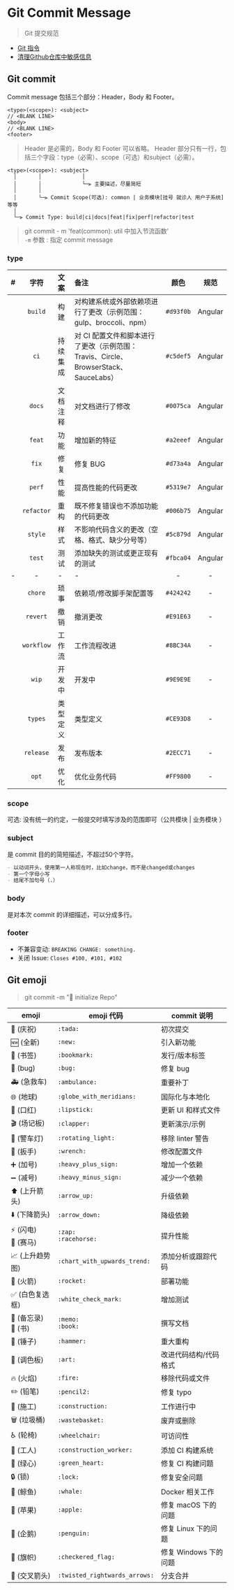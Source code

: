 # Git Commit Message

> Git 提交规范

- [Git 指令](./docs/git-command.md)
- [清理Github仓库中敏感信息](./docs/clean_sensitive_file.md)

## Git commit

Commit message 包括三个部分：Header，Body 和 Footer。

```text
<type>(<scope>): <subject>
// <BLANK LINE>
<body>
// <BLANK LINE>
<footer>
```

> Header 是必需的，Body 和 Footer 可以省略。
> Header 部分只有一行，包括三个字段：type（必需）、scope（可选）和subject（必需）。

```text
<type>(<scope>): <subject>
  │       │             │
  │       │             └─⫸ 主要描述，尽量简短
  │       │
  │       └─⫸ Commit Scope(可选): common | 业务模块[挂号 就诊人 用户子系统] 等等
  │
  └─⫸ Commit Type: build|ci|docs|feat|fix|perf|refactor|test
```

> git commit - m 'feat(common): util 中加入节流函数'  
> `-m` 参数 : 指定 commit message

### type

|#|字符|文案|备注|颜色|规范|
|:---:|:---:|:---|:---|:---:|:---:|
||`build`|构建|对构建系统或外部依赖项进行了更改（示例范围：gulp、broccoli、npm）|`#d93f0b`|Angular|
||`ci`|持续集成|对 CI 配置文件和脚本进行了更改（示例范围：Travis、Circle、BrowserStack、SauceLabs）|`#c5def5`|Angular|
||`docs`|文档注释|对文档进行了修改|`#0075ca`|Angular|
||`feat`|功能|增加新的特征|`#a2eeef`|Angular|
||`fix`|修复|修复 BUG|`#d73a4a`|Angular|
||`perf`|性能|提高性能的代码更改|`#5319e7`|Angular|
||`refactor`|重构|既不修复错误也不添加功能的代码更改|`#006b75`|Angular|
||`style`|样式|不影响代码含义的更改（空格、格式、缺少分号等）|`#5c879d`|Angular|
||`test`|测试|添加缺失的测试或更正现有的测试|`#fbca04`|Angular|
|-|-|-|-|-|-|-|
||`chore`|琐事|依赖项/修改脚手架配置等|`#424242`|-|
||`revert`|撤销|撤消更改|`#E91E63`|-|
||`workflow`|工作流|工作流程改进|`#8BC34A`|-|
||`wip`|开发中|开发中|`#9E9E9E`|-|
||`types`|类型定义|类型定义|`#CE93D8`|-|
||`release`|发布|发布版本|`#2ECC71`|-|
||`opt`|优化|优化业务代码|`#FF9800`|-|

### scope

可选: 没有统一的约定，一般提交时填写涉及的范围即可（公共模块 | 业务模块 ）

### subject

是 commit 目的的简短描述，不超过50个字符。

```md
- 以动词开头，使用第一人称现在时，比如change，而不是changed或changes
- 第一个字母小写
- 结尾不加句号（.）
```

### body

是对本次 commit 的详细描述，可以分成多行。

### footer

- 不兼容变动: `BREAKING CHANGE: something.`
- 关闭 Issue: `Closes #100, #101, #102`

## Git emoji

> git commit -m ":tada: initialize Repo"

|               emoji                |           emoji 代码            |    commit 说明    |
| ---------------------------------- | ----------------------------- | --------------- |
|            :tada: (庆祝)             |           `:tada:`            |      初次提交       |
|             :new: (全新)             |            `:new:`            |      引入新功能      |
|          :bookmark: (书签)           |         `:bookmark:`          |     发行/版本标签     |
|            :bug: (bug)             |            `:bug:`            |     修复 bug      |
|         :ambulance: (急救车)          |         `:ambulance:`         |      重要补丁       |
|    :globe_with_meridians: (地球)     |   `:globe_with_meridians:`    |     国际化与本地化     |
|          :lipstick: (口红)           |         `:lipstick:`          |   更新 UI 和样式文件   |
|          :clapper: (场记板)           |          `:clapper:`          |     更新演示/示例     |
|       :rotating_light: (警车灯)       |      `:rotating_light:`       |  移除 linter 警告   |
|           :wrench: (扳手)            |          `:wrench:`           |     修改配置文件      |
|       :heavy_plus_sign: (加号)       |      `:heavy_plus_sign:`      |     增加一个依赖      |
|      :heavy_minus_sign: (减号)       |     `:heavy_minus_sign:`      |     减少一个依赖      |
|         :arrow_up: (上升箭头)          |         `:arrow_up:`          |      升级依赖       |
|        :arrow_down: (下降箭头)         |        `:arrow_down:`         |      降级依赖       |
|   :zap: (闪电)<br>:racehorse: (赛马)   |   `:zap:`<br>`:racehorse:`    |      提升性能       |
| :chart_with_upwards_trend: (上升趋势图) | `:chart_with_upwards_trend:`  |    添加分析或跟踪代码    |
|           :rocket: (火箭)            |          `:rocket:`           |      部署功能       |
|     :white_check_mark: (白色复选框)     |     `:white_check_mark:`      |      增加测试       |
|     :memo: (备忘录)<br>:book: (书)     |     `:memo:`<br>`:book:`      |      撰写文档       |
|           :hammer: (锤子)            |          `:hammer:`           |      重大重构       |
|            :art: (调色板)             |            `:art:`            |   改进代码结构/代码格式   |
|            :fire: (火焰)             |           `:fire:`            |     移除代码或文件     |
|           :pencil2: (铅笔)           |          `:pencil2:`          |     修复 typo     |
|        :construction: (施工)         |       `:construction:`        |      工作进行中      |
|        :wastebasket: (垃圾桶)         |        `:wastebasket:`        |      废弃或删除      |
|         :wheelchair: (轮椅)          |        `:wheelchair:`         |      可访问性       |
|     :construction_worker: (工人)     |    `:construction_worker:`    |   添加 CI 构建系统    |
|         :green_heart: (绿心)         |        `:green_heart:`        |   修复 CI 构建问题    |
|             :lock: (锁)             |           `:lock:`            |     修复安全问题      |
|            :whale: (鲸鱼)            |           `:whale:`           |   Docker 相关工作   |
|            :apple: (苹果)            |           `:apple:`           |  修复 macOS 下的问题  |
|           :penguin: (企鹅)           |          `:penguin:`          |  修复 Linux 下的问题  |
|       :checkered_flag: (旗帜)        |      `:checkered_flag:`       | 修复 Windows 下的问题 |
| :twisted_rightwards_arrows: (交叉箭头) | `:twisted_rightwards_arrows:` |      分支合并       |